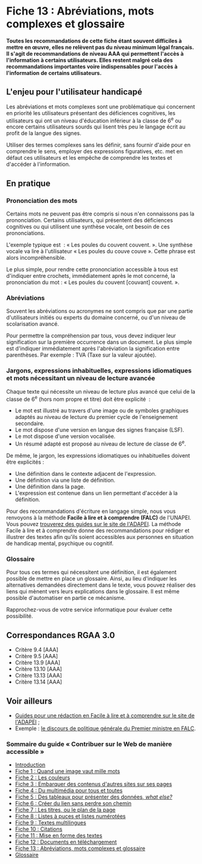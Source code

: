 # Fiche 13&nbsp;: Abréviations, mots complexes et glossaire

**Toutes les recommandations de cette fiche étant souvent difficiles à mettre en &oelig;uvre, elles ne relèvent pas du niveau minimum légal français. Il s'agit de recommandations de niveau AAA qui permettent l'accès à l'information à certains utilisateurs. Elles restent malgré cela des recommandations importantes voire indispensables pour l'accès à l'information de certains utilisateurs.**

## L'enjeu pour l'utilisateur handicapé

Les abréviations et mots complexes sont une problématique qui concernent en priorité les utilisateurs présentant des déficiences cognitives, les utilisateurs qui ont un niveau d'éducation inférieur à la classe de 6<sup>e</sup> ou encore certains utilisateurs sourds qui lisent très peu le langage écrit au profit de la langue des signes. 

Utiliser des termes complexes sans les définir, sans fournir d'aide pour en comprendre le sens, employer des expressions figuratives, etc. met en défaut ces utilisateurs et les empêche de comprendre les textes et d'accéder à l'information.

## En pratique

### Prononciation des mots

Certains mots ne peuvent pas être compris si nous n'en connaissons pas la prononciation. Certains utilisateurs, qui présentent des déficiences cognitives ou qui utilisent une synthèse vocale, ont besoin de ces prononciations. 

L'exemple typique est &nbsp;: «&nbsp;Les poules du couvent couvent.&nbsp;». Une synthèse vocale va lire à l'utilisateur «&nbsp;Les poules du couve couve&nbsp;». Cette phrase est alors incompréhensible.

Le plus simple, pour rendre cette prononciation accessible à tous est d'indiquer entre crochets, immédiatement après le mot concerné, la prononciation du mot : «&nbsp;Les poules du couvent [couvant] couvent.&nbsp;».

### Abréviations

Souvent les abréviations ou acronymes ne sont compris que par une partie d'utilisateurs initiés ou experts du domaine concerné, ou d'un niveau de scolarisation avancé. 

Pour permettre la compréhension par tous, vous devez indiquer leur signification sur la première occurrence dans un document. 
Le plus simple est d'indiquer immédiatement après l'abréviation la signification entre parenthèses. Par exemple : TVA (Taxe sur la valeur ajoutée).

### Jargons, expressions inhabituelles, expressions idiomatiques et mots nécessitant un niveau de lecture avancée

Chaque texte qui nécessite un niveau de lecture plus avancé que celui de la classe de 6<sup>e</sup>  (hors nom propre et titre) doit être explicité &nbsp;:

- Le mot est illustré au travers d'une image ou de symboles graphiques adaptés au niveau de lecture du premier cycle de l'enseignement secondaire.
- Le mot dispose d'une version en langue des signes française (LSF).
- Le mot dispose d'une version vocalisée.
- Un résumé adapté est proposé au niveau de lecture de classe de 6<sup>e</sup>.

De même, le jargon, les expressions idiomatiques ou inhabituelles doivent être explicités&nbsp;:

- Une définition dans le contexte adjacent de l'expression.
- Une définition via une liste de définition.
- Une définition dans la page.
- L'expression est contenue dans un lien permettant d'accéder à la définition.

Pour des recommandations d'écriture en langage simple, nous vous renvoyons à la méthode **Facile à lire et à comprendre (FALC)** de l'UNAPEI. Vous pouvez [trouverez des guides sur le site de l'ADAPEI](http://www.adapei66.org/articles-5/78-158-les-3-guides/). La méthode Facile à lire et à comprendre donne des recommandations pour rédiger et illustrer des textes afin qu'ils soient accessibles aux personnes en situation de handicap mental, psychique ou cognitif. 

### Glossaire

Pour tous ces termes qui nécessitent une définition, il est également possible de mettre en place un glossaire. Ainsi, au lieu d'indiquer les alternatives demandées directement dans le texte, vous pouvez réaliser des liens qui mènent vers leurs explications dans le glossaire. Il est même possible d'automatiser en partie ce mécanisme.

Rapprochez-vous de votre service informatique pour évaluer cette possibilité.

## Correspondances RGAA 3.0

- Critère 9.4 [AAA] 
- Critère 9.5 [AAA]
- Critère 13.9 [AAA]
- Critère 13.10 [AAA]
- Critère 13.13 [AAA]
- Critère 13.14 [AAA]

## Voir ailleurs

- [Guides pour une rédaction en Facile à lire et à comprendre sur le site de l'ADAPEI](http://www.adapei66.org/articles-5/78-158-les-3-guides/)&nbsp;;
- Exemple&nbsp;: [le discours de politique générale du Premier ministre en FALC](http://www.social-sante.gouv.fr/actualite-presse,42/discours,2333/facile-a-lire-et-a-comprendre-le,15019.html).


### Sommaire du guide «&nbsp;Contribuer sur le Web de manière accessible&nbsp;»

* [Introduction](0-intro.md)
* [Fiche 1&nbsp;: Quand une image vaut mille mots](images.md)
* [Fiche 2&nbsp;: Les couleurs](couleurs.md)
* [Fiche 3&nbsp;: Embarquer des contenus d'autres sites sur ses pages](cadres.md)
* [Fiche 4&nbsp;: Du multimédia pour tous et toutes](multimedia.md)
* [Fiche 5&nbsp;: Des tableaux pour présenter des données, <i lang="en">what else?</i>](tableaux.md)
* [Fiche 6&nbsp;: Créer du lien sans perdre son chemin](liens.md)
* [Fiche 7&nbsp;: Les titres, ou le plan de la page](titres.md)
* [Fiche 8&nbsp;: Listes à puces et listes numérotées](listes.md)
* [Fiche 9&nbsp;: Textes multilingues](langue.md)
* [Fiche 10&nbsp;: Citations](citations.md)
* [Fiche 11&nbsp;: Mise en forme des textes](mise-en-forme.md)
* [Fiche 12&nbsp;: Documents en téléchargement](docs_telechargement.md)
* [Fiche 13&nbsp;: Abréviations, mots complexes et glossaire](definition.md)
* [Glossaire](glossaire.md)
